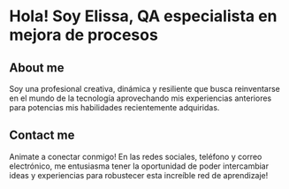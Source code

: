 # Hola! Soy Elissa, QA especialista en mejora de procesos

## About me

Soy una profesional creativa, dinámica y resiliente que busca reinventarse en el mundo de la tecnología aprovechando mis experiencias anteriores para potencias mis habilidades recientemente adquiridas.
## Contact me
Animate a conectar conmigo! En las redes sociales, teléfono y correo electrónico, me entusiasma tener la oportunidad de poder intercambiar ideas y experiencias para robustecer esta increíble red de aprendizaje!